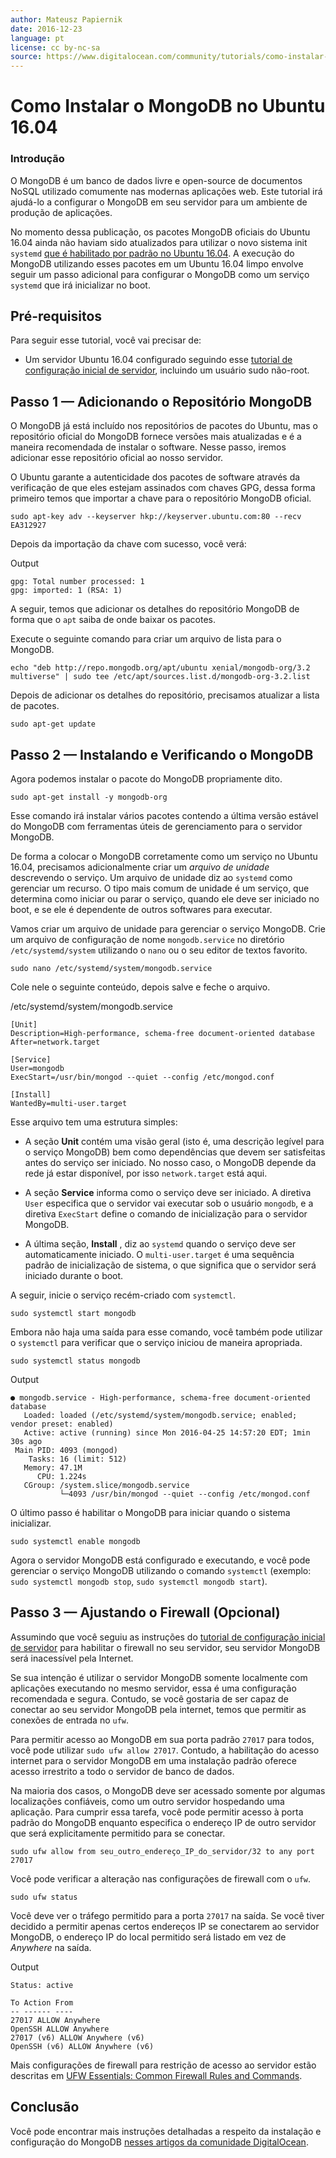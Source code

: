 ```yaml
---
author: Mateusz Papiernik
date: 2016-12-23
language: pt
license: cc by-nc-sa
source: https://www.digitalocean.com/community/tutorials/como-instalar-o-mongodb-no-ubuntu-16-04-pt
---
```


# Como Instalar o MongoDB no Ubuntu 16.04

### Introdução

O MongoDB é um banco de dados livre e open-source de documentos NoSQL utilizado comumente nas modernas aplicações web. Este tutorial irá ajudá-lo a configurar o MongoDB em seu servidor para um ambiente de produção de aplicações.

No momento dessa publicação, os pacotes MongoDB oficiais do Ubuntu 16.04 ainda não haviam sido atualizados para utilizar o novo sistema init `systemd` [que é habilitado por padrão no Ubuntu 16.04](what-s-new-in-ubuntu-16-04#the-systemd-init-system). A execução do MongoDB utilizando esses pacotes em um Ubuntu 16.04 limpo envolve seguir um passo adicional para configurar o MongoDB como um serviço `systemd` que irá inicializar no boot.

## Pré-requisitos

Para seguir esse tutorial, você vai precisar de:

- Um servidor Ubuntu 16.04 configurado seguindo esse [tutorial de configuração inicial de servidor](initial-server-setup-with-ubuntu-16-04), incluindo um usuário sudo não-root.

## Passo 1 — Adicionando o Repositório MongoDB

O MongoDB já está incluído nos repositórios de pacotes do Ubuntu, mas o repositório oficial do MongoDB fornece versões mais atualizadas e é a maneira recomendada de instalar o software. Nesse passo, iremos adicionar esse repositório oficial ao nosso servidor.

O Ubuntu garante a autenticidade dos pacotes de software através da verificação de que eles estejam assinados com chaves GPG, dessa forma primeiro temos que importar a chave para o repositório MongoDB oficial.

    sudo apt-key adv --keyserver hkp://keyserver.ubuntu.com:80 --recv EA312927

Depois da importação da chave com sucesso, você verá:

Output

    gpg: Total number processed: 1
    gpg: imported: 1 (RSA: 1)

A seguir, temos que adicionar os detalhes do repositório MongoDB de forma que o `apt` saiba de onde baixar os pacotes.

Execute o seguinte comando para criar um arquivo de lista para o MongoDB.

    echo "deb http://repo.mongodb.org/apt/ubuntu xenial/mongodb-org/3.2 multiverse" | sudo tee /etc/apt/sources.list.d/mongodb-org-3.2.list

Depois de adicionar os detalhes do repositório, precisamos atualizar a lista de pacotes.

    sudo apt-get update

## Passo 2 — Instalando e Verificando o MongoDB

Agora podemos instalar o pacote do MongoDB propriamente dito.

    sudo apt-get install -y mongodb-org

Esse comando irá instalar vários pacotes contendo a última versão estável do MongoDB com ferramentas úteis de gerenciamento para o servidor MongoDB.

De forma a colocar o MongoDB corretamente como um serviço no Ubuntu 16.04, precisamos adicionalmente criar um _arquivo de unidade_ descrevendo o serviço. Um arquivo de unidade diz ao `systemd` como gerenciar um recurso. O tipo mais comum de unidade é um serviço, que determina como iniciar ou parar o serviço, quando ele deve ser iniciado no boot, e se ele é dependente de outros softwares para executar.

Vamos criar um arquivo de unidade para gerenciar o serviço MongoDB. Crie um arquivo de configuração de nome `mongodb.service` no diretório `/etc/systemd/system` utilizando o `nano` ou o seu editor de textos favorito.

    sudo nano /etc/systemd/system/mongodb.service

Cole nele o seguinte conteúdo, depois salve e feche o arquivo.

/etc/systemd/system/mongodb.service

    [Unit]
    Description=High-performance, schema-free document-oriented database
    After=network.target
    
    [Service]
    User=mongodb
    ExecStart=/usr/bin/mongod --quiet --config /etc/mongod.conf
    
    [Install]
    WantedBy=multi-user.target

Esse arquivo tem uma estrutura simples:

- A seção **Unit** contém uma visão geral (isto é, uma descrição legível para o serviço MongoDB) bem como dependências que devem ser satisfeitas antes do serviço ser iniciado. No nosso caso, o MongoDB depende da rede já estar disponível, por isso `network.target` está aqui.

- A seção **Service** informa como o serviço deve ser iniciado. A diretiva `User` especifica que o servidor vai executar sob o usuário `mongodb`, e a diretiva `ExecStart` define o comando de inicialização para o servidor MongoDB. 

- A última seção, **Install** , diz ao `systemd` quando o serviço deve ser automaticamente iniciado. O `multi-user.target` é uma sequência padrão de inicialização de sistema, o que significa que o servidor será iniciado durante o boot. 

A seguir, inicie o serviço recém-criado com `systemctl`.

    sudo systemctl start mongodb

Embora não haja uma saída para esse comando, você também pode utilizar o `systemctl` para verificar que o serviço iniciou de maneira apropriada.

    sudo systemctl status mongodb

Output

    ● mongodb.service - High-performance, schema-free document-oriented database
       Loaded: loaded (/etc/systemd/system/mongodb.service; enabled; vendor preset: enabled)
       Active: active (running) since Mon 2016-04-25 14:57:20 EDT; 1min 30s ago
     Main PID: 4093 (mongod)
        Tasks: 16 (limit: 512)
       Memory: 47.1M
          CPU: 1.224s
       CGroup: /system.slice/mongodb.service
               └─4093 /usr/bin/mongod --quiet --config /etc/mongod.conf

O último passo é habilitar o MongoDB para iniciar quando o sistema inicializar.

    sudo systemctl enable mongodb

Agora o servidor MongoDB está configurado e executando, e você pode gerenciar o serviço MongoDB utilizando o comando `systemctl` (exemplo: `sudo systemctl mongodb stop`, `sudo systemctl mongodb start`).

## Passo 3 — Ajustando o Firewall (Opcional)

Assumindo que você seguiu as instruções do [tutorial de configuração inicial de servidor](initial-server-setup-with-ubuntu-16-04) para habilitar o firewall no seu servidor, seu servidor MongoDB será inacessível pela Internet.

Se sua intenção é utilizar o servidor MongoDB somente localmente com aplicações executando no mesmo servidor, essa é uma configuração recomendada e segura. Contudo, se você gostaria de ser capaz de conectar ao seu servidor MongoDB pela internet, temos que permitir as conexões de entrada no `ufw`.

Para permitir acesso ao MongoDB em sua porta padrão `27017` para todos, você pode utilizar `sudo ufw allow 27017`. Contudo, a habilitação do acesso internet para o servidor MongoDB em uma instalação padrão oferece acesso irrestrito a todo o servidor de banco de dados.

Na maioria dos casos, o MongoDB deve ser acessado somente por algumas localizações confiáveis, como um outro servidor hospedando uma aplicação. Para cumprir essa tarefa, você pode permitir acesso à porta padrão do MongoDB enquanto especifica o endereço IP de outro servidor que será explicitamente permitido para se conectar.

    sudo ufw allow from seu_outro_endereço_IP_do_servidor/32 to any port 27017

Você pode verificar a alteração nas configurações de firewall com o `ufw`.

    sudo ufw status

Você deve ver o tráfego permitido para a porta `27017` na saída. Se você tiver decidido a permitir apenas certos endereços IP se conectarem ao servidor MongoDB, o endereço IP do local permitido será listado em vez de _Anywhere_ na saída.

Output

    Status: active
    
    To Action From
    -- ------ ----
    27017 ALLOW Anywhere
    OpenSSH ALLOW Anywhere
    27017 (v6) ALLOW Anywhere (v6)
    OpenSSH (v6) ALLOW Anywhere (v6)

Mais configurações de firewall para restrição de acesso ao servidor estão descritas em [UFW Essentials: Common Firewall Rules and Commands](ufw-essentials-common-firewall-rules-and-commands).

## Conclusão

Você pode encontrar mais instruções detalhadas a respeito da instalação e configuração do MongoDB [nesses artigos da comunidade DigitalOcean](https://www.digitalocean.com/community/search?q=mongodb).
